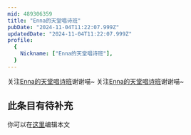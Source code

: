 ```yaml
---
mid: 489306359
title: "Enna的天堂唱诗班"
pubDate: "2024-11-04T11:22:07.999Z"
updatedDate: "2024-11-04T11:22:07.999Z"
profile:
  {
    Nickname: ["Enna的天堂唱诗班"],
  }
---
```


关注[Enna的天堂唱诗班](https://space.bilibili.com/489306359)谢谢喵~ 关注[Enna的天堂唱诗班](https://space.bilibili.com/489306359)谢谢喵~

## 此条目有待补充
你可以在[这里](https://github.com/Yuhanawa/VTuber.ICU-Content/edit/master/v/Enna的天堂唱诗班/index.md)编辑本文
